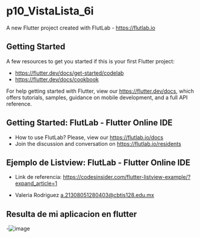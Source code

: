 # p10_VistaLista_6i

A new Flutter project created with FlutLab - https://flutlab.io

## Getting Started

A few resources to get you started if this is your first Flutter project:

- https://flutter.dev/docs/get-started/codelab
- https://flutter.dev/docs/cookbook

For help getting started with Flutter, view our
https://flutter.dev/docs, which offers tutorials,
samples, guidance on mobile development, and a full API reference.

## Getting Started: FlutLab - Flutter Online IDE

- How to use FlutLab? Please, view our https://flutlab.io/docs
- Join the discussion and conversation on https://flutlab.io/residents

## Ejemplo de Listview: FlutLab - Flutter Online IDE

- Link de referencia: https://codesinsider.com/flutter-listview-example/?expand_article=1


 - Valeria Rodriguez a.21308051280403@cbtis128.edu.mx

##  Resulta de mi aplicacion en flutter
-![image](https://github.com/Rodriguezb128/p10-appList-6i/assets/143763162/78f423e3-d86d-41bb-8f93-b59c8f9deb23)

